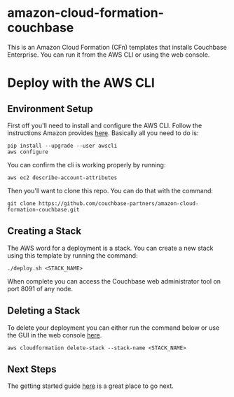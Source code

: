 # amazon-cloud-formation-couchbase

This is an Amazon Cloud Formation (CFn) templates that installs Couchbase Enterprise.  You can run it from the AWS CLI or using the web console.

# Deploy with the AWS CLI

## Environment Setup

First off you'll need to install and configure the AWS CLI.  Follow the instructions Amazon provides [here](http://docs.aws.amazon.com/cli/latest/userguide/installing.html).  Basically all you need to do is:

    pip install --upgrade --user awscli
    aws configure

You can confirm the cli is working properly by running:

    aws ec2 describe-account-attributes

Then you'll want to clone this repo.  You can do that with the command:

    git clone https://github.com/couchbase-partners/amazon-cloud-formation-couchbase.git

## Creating a Stack

The AWS word for a deployment is a stack.  You can create a new stack using this template by running the command:

    ./deploy.sh <STACK_NAME>

When complete you can access the Couchbase web administrator tool on port 8091 of any node.

## Deleting a Stack

To delete your deployment you can either run the command below or use the GUI in the web console [here](https://console.aws.amazon.com/cloudformation/home).

    aws cloudformation delete-stack --stack-name <STACK_NAME>

## Next Steps

The getting started guide [here](https://www.couchbase.com/get-started-developing-nosql) is a great place to go next.
